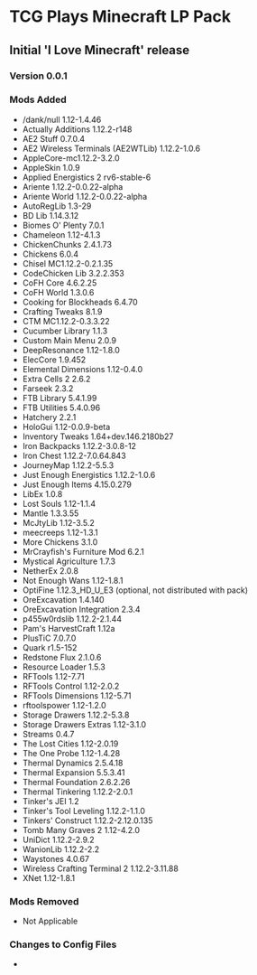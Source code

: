 # TCG Plays Minecraft LP Pack  
## Initial 'I Love Minecraft' release  
### Version 0.0.1  

### Mods Added  
- /dank/null 1.12-1.4.46  
- Actually Additions 1.12.2-r148  
- AE2 Stuff 0.7.0.4  
- AE2 Wireless Terminals (AE2WTLib) 1.12.2-1.0.6  
- AppleCore-mc1.12.2-3.2.0  
- AppleSkin 1.0.9  
- Applied Energistics 2 rv6-stable-6  
- Ariente 1.12.2-0.0.22-alpha  
- Ariente World 1.12.2-0.0.22-alpha  
- AutoRegLib 1.3-29  
- BD Lib 1.14.3.12  
- Biomes O' Plenty 7.0.1  
- Chameleon 1.12-4.1.3  
- ChickenChunks 2.4.1.73  
- Chickens 6.0.4  
- Chisel MC1.12.2-0.2.1.35  
- CodeChicken Lib 3.2.2.353  
- CoFH Core 4.6.2.25  
- CoFH World 1.3.0.6  
- Cooking for Blockheads 6.4.70  
- Crafting Tweaks 8.1.9  
- CTM MC1.12.2-0.3.3.22  
- Cucumber Library 1.1.3  
- Custom Main Menu 2.0.9  
- DeepResonance 1.12-1.8.0  
- ElecCore 1.9.452  
- Elemental Dimensions 1.12-0.4.0  
- Extra Cells 2 2.6.2  
- Farseek 2.3.2  
- FTB Library 5.4.1.99  
- FTB Utilities 5.4.0.96  
- Hatchery 2.2.1  
- HoloGui 1.12-0.0.9-beta  
- Inventory Tweaks 1.64+dev.146.2180b27  
- Iron Backpacks 1.12.2-3.0.8-12  
- Iron Chest 1.12.2-7.0.64.843  
- JourneyMap 1.12.2-5.5.3  
- Just Enough Energistics 1.12.2-1.0.6  
- Just Enough Items 4.15.0.279  
- LibEx 1.0.8  
- Lost Souls 1.12-1.1.4  
- Mantle 1.3.3.55  
- McJtyLib 1.12-3.5.2  
- meecreeps 1.12-1.3.1  
- More Chickens 3.1.0  
- MrCrayfish's Furniture Mod 6.2.1  
- Mystical Agriculture 1.7.3  
- NetherEx 2.0.8  
- Not Enough Wans 1.12-1.8.1  
- OptiFine 1.12.3_HD_U_E3 (optional, not distributed with pack)  
- OreExcavation 1.4.140  
- OreExcavation Integration 2.3.4  
- p455w0rdslib 1.12.2-2.1.44  
- Pam's HarvestCraft 1.12a  
- PlusTiC 7.0.7.0  
- Quark r1.5-152  
- Redstone Flux 2.1.0.6  
- Resource Loader 1.5.3  
- RFTools 1.12-7.71  
- RFTools Control 1.12-2.0.2  
- RFTools Dimensions 1.12-5.71  
- rftoolspower 1.12-1.2.0  
- Storage Drawers 1.12.2-5.3.8  
- Storage Drawers Extras 1.12-3.1.0  
- Streams 0.4.7  
- The Lost Cities 1.12-2.0.19  
- The One Probe 1.12-1.4.28  
- Thermal Dynamics 2.5.4.18  
- Thermal Expansion 5.5.3.41  
- Thermal Foundation 2.6.2.26  
- Thermal Tinkering 1.12.2-2.0.1  
- Tinker's JEI 1.2  
- Tinker's Tool Leveling 1.12.2-1.1.0  
- Tinkers' Construct 1.12.2-2.12.0.135  
- Tomb Many Graves 2 1.12-4.2.0
- UniDict 1.12.2-2.9.2  
- WanionLib 1.12.2-2.2  
- Waystones 4.0.67  
- Wireless Crafting Terminal 2 1.12.2-3.11.88  
- XNet 1.12-1.8.1  

### Mods Removed  
- Not Applicable  

### Changes to Config Files  
-
